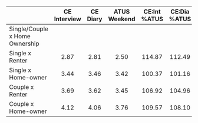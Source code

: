
|                      | CE<br>Interview |  CE<br>Diary | ATUS<br>Weekend | CE:Int<br>%ATUS | CE:Dia<br>%ATUS |
| -------------------- | :----------: | :----------: | :----------: | :----------: | :----------: |
| Single/Couple x Home Ownership |              |              |              |              |              |
| Single x Renter      |         2.87 |         2.81 |         2.50 |       114.87 |       112.49 |
| Single x Home-owner  |         3.44 |         3.46 |         3.42 |       100.37 |       101.16 |
| Couple x Renter      |         3.69 |         3.62 |         3.45 |       106.92 |       104.96 |
| Couple x Home-owner  |         4.12 |         4.06 |         3.76 |       109.57 |       108.10 |

